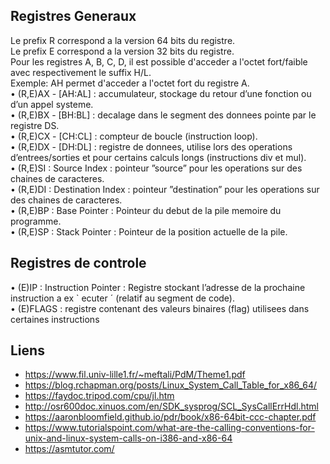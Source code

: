 ## Registres Generaux

Le  prefix R correspond a la version 64 bits du registre.  
Le prefix E correspond a la version 32 bits du registre.   
Pour les registres A, B, C, D, il est possible d'acceder a l'octet fort/faible avec respectivement le suffix H/L.    
Exemple: AH permet d'acceder a l'octet fort du registre A.  
• (R,E)AX - [AH:AL] : accumulateur, stockage du retour d’une fonction ou d’un appel systeme.  
• (R,E)BX - [BH:BL] : decalage dans le segment des donnees pointe par le registre DS.    
• (R,E)CX - [CH:CL] : compteur de boucle (instruction loop).  
• (R,E)DX - [DH:DL] : registre de donnees, utilise lors des operations d’entrees/sorties et pour certains calculs longs (instructions div et mul).  
• (R,E)SI : Source Index : pointeur ”source” pour les operations sur des chaines de caracteres.  
• (R,E)DI : Destination Index : pointeur ”destination” pour les operations sur des chaines de caracteres.  
• (R,E)BP : Base Pointer : Pointeur du debut de la pile memoire du programme.  
• (R,E)SP : Stack Pointer : Pointeur de la position actuelle de la pile.  

## Registres de controle  

• (E)IP : Instruction Pointer : Registre stockant l’adresse de la prochaine instruction a ex ` ecuter ´
(relatif au segment de code).  
• (E)FLAGS : registre contenant des valeurs binaires (flag) utilisees dans certaines instructions  
## Liens
- https://www.fil.univ-lille1.fr/~meftali/PdM/Theme1.pdf   
- https://blog.rchapman.org/posts/Linux_System_Call_Table_for_x86_64/   
- https://faydoc.tripod.com/cpu/jl.htm  
- http://osr600doc.xinuos.com/en/SDK_sysprog/SCL_SysCallErrHdl.html   
- https://aaronbloomfield.github.io/pdr/book/x86-64bit-ccc-chapter.pdf  
- https://www.tutorialspoint.com/what-are-the-calling-conventions-for-unix-and-linux-system-calls-on-i386-and-x86-64  
- https://asmtutor.com/  
